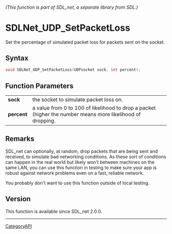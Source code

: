 ###### (This function is part of SDL_net, a separate library from SDL.)
# SDLNet_UDP_SetPacketLoss

Set the percentage of simulated packet loss for packets sent on the socket.

## Syntax

```c
void SDLNet_UDP_SetPacketLoss(UDPsocket sock, int percent);

```

## Function Parameters

|                 |                                                                                                            |
| --------------- | ---------------------------------------------------------------------------------------------------------- |
| **sock**        | the socket to simulate packet loss on.                                                                     |
| **percent**     | a value from 0 to 100 of likelihood to drop a packet (higher the number means more likelihood of dropping. |

## Remarks

SDL_net can optionally, at random, drop packets that are being sent and
received, to simulate bad networking conditions. As these sort of
conditions can happen in the real world but likely won't between machines
on the same LAN, you can use this function in testing to make sure your app
is robust against network problems even on a fast, reliable network.

You probably don't want to use this function outside of local testing.

## Version

This function is available since SDL_net 2.0.0.

----
[CategoryAPI](CategoryAPI.md)
